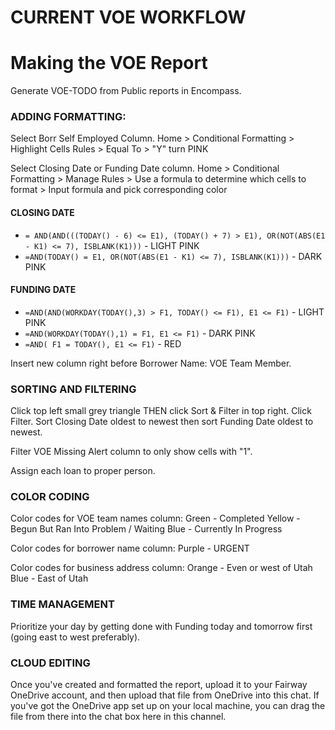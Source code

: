 # CURRENT VOE WORKFLOW
    
# Making the VOE Report
Generate VOE-TODO from Public reports in Encompass.

### ADDING FORMATTING:
Select Borr Self Employed Column.
Home > Conditional Formatting > Highlight Cells Rules > Equal To > "Y" turn PINK

Select Closing Date or Funding Date column.
Home > Conditional Formatting > Manage Rules > Use a formula to determine which cells to format > Input formula and pick corresponding color


#### CLOSING DATE

+ `= AND(AND(((TODAY() - 6) <= E1), (TODAY() + 7) > E1), OR(NOT(ABS(E1 - K1) <= 7), ISBLANK(K1)))` - LIGHT PINK
+ `=AND(TODAY() = E1, OR(NOT(ABS(E1 - K1) <= 7), ISBLANK(K1)))` - DARK PINK



#### FUNDING DATE
+ `=AND(AND(WORKDAY(TODAY(),3) > F1, TODAY() <= F1), E1 <= F1)` - LIGHT PINK
+ `=AND(WORKDAY(TODAY(),1) = F1, E1 <= F1)` - DARK PINK
+ `=AND( F1 = TODAY(), E1 <= F1)` - RED

Insert new column right before Borrower Name: VOE Team Member.

### SORTING AND FILTERING
Click top left small grey triangle THEN click Sort & Filter in top right. Click Filter.
Sort Closing Date oldest to newest then sort Funding Date oldest to newest.

Filter VOE Missing Alert column to only show cells with "1".

Assign each loan to proper person.

### COLOR CODING
Color codes for VOE team names column: 
Green - Completed
Yellow - Begun But Ran Into Problem / Waiting
Blue - Currently In Progress

Color codes for borrower name column:
Purple - URGENT

Color codes for business address column:
Orange - Even or west of Utah
Blue - East of Utah

### TIME MANAGEMENT
Prioritize your day by getting done with Funding today and tomorrow first (going east to west preferably).

### CLOUD EDITING
Once you've created and formatted the report, upload it to your Fairway OneDrive account, and then upload that file from OneDrive into this chat.
If you've got the OneDrive app set up on your local machine, you can drag the file from there into the chat box here in this channel.
